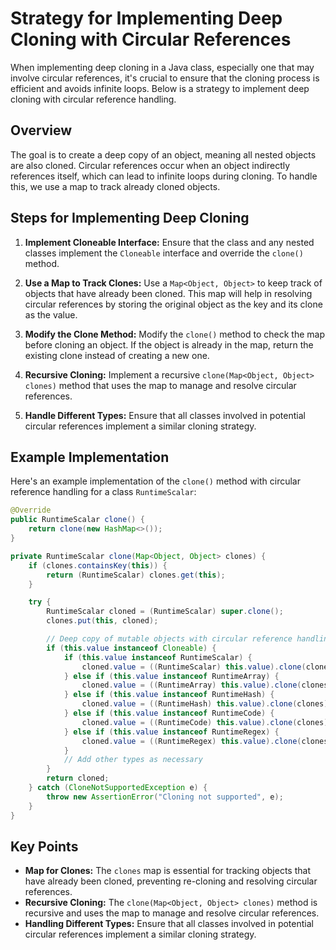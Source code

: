 # Strategy for Implementing Deep Cloning with Circular References

When implementing deep cloning in a Java class, especially one that may involve circular references, it's crucial to ensure that the cloning process is efficient and avoids infinite loops. Below is a strategy to implement deep cloning with circular reference handling.

## Overview

The goal is to create a deep copy of an object, meaning all nested objects are also cloned. Circular references occur when an object indirectly references itself, which can lead to infinite loops during cloning. To handle this, we use a map to track already cloned objects.

## Steps for Implementing Deep Cloning

1. **Implement Cloneable Interface:**
   Ensure that the class and any nested classes implement the `Cloneable` interface and override the `clone()` method.

2. **Use a Map to Track Clones:**
   Use a `Map<Object, Object>` to keep track of objects that have already been cloned. This map will help in resolving circular references by storing the original object as the key and its clone as the value.

3. **Modify the Clone Method:**
   Modify the `clone()` method to check the map before cloning an object. If the object is already in the map, return the existing clone instead of creating a new one.

4. **Recursive Cloning:**
   Implement a recursive `clone(Map<Object, Object> clones)` method that uses the map to manage and resolve circular references.

5. **Handle Different Types:**
   Ensure that all classes involved in potential circular references implement a similar cloning strategy.

## Example Implementation

Here's an example implementation of the `clone()` method with circular reference handling for a class `RuntimeScalar`:

```java
@Override
public RuntimeScalar clone() {
    return clone(new HashMap<>());
}

private RuntimeScalar clone(Map<Object, Object> clones) {
    if (clones.containsKey(this)) {
        return (RuntimeScalar) clones.get(this);
    }

    try {
        RuntimeScalar cloned = (RuntimeScalar) super.clone();
        clones.put(this, cloned);

        // Deep copy of mutable objects with circular reference handling
        if (this.value instanceof Cloneable) {
            if (this.value instanceof RuntimeScalar) {
                cloned.value = ((RuntimeScalar) this.value).clone(clones);
            } else if (this.value instanceof RuntimeArray) {
                cloned.value = ((RuntimeArray) this.value).clone(clones);
            } else if (this.value instanceof RuntimeHash) {
                cloned.value = ((RuntimeHash) this.value).clone(clones);
            } else if (this.value instanceof RuntimeCode) {
                cloned.value = ((RuntimeCode) this.value).clone(clones);
            } else if (this.value instanceof RuntimeRegex) {
                cloned.value = ((RuntimeRegex) this.value).clone(clones);
            }
            // Add other types as necessary
        }
        return cloned;
    } catch (CloneNotSupportedException e) {
        throw new AssertionError("Cloning not supported", e);
    }
}
```

## Key Points

- **Map for Clones:** The `clones` map is essential for tracking objects that have already been cloned, preventing re-cloning and resolving circular references.
- **Recursive Cloning:** The `clone(Map<Object, Object> clones)` method is recursive and uses the map to manage and resolve circular references.
- **Handling Different Types:** Ensure that all classes involved in potential circular references implement a similar cloning strategy.


